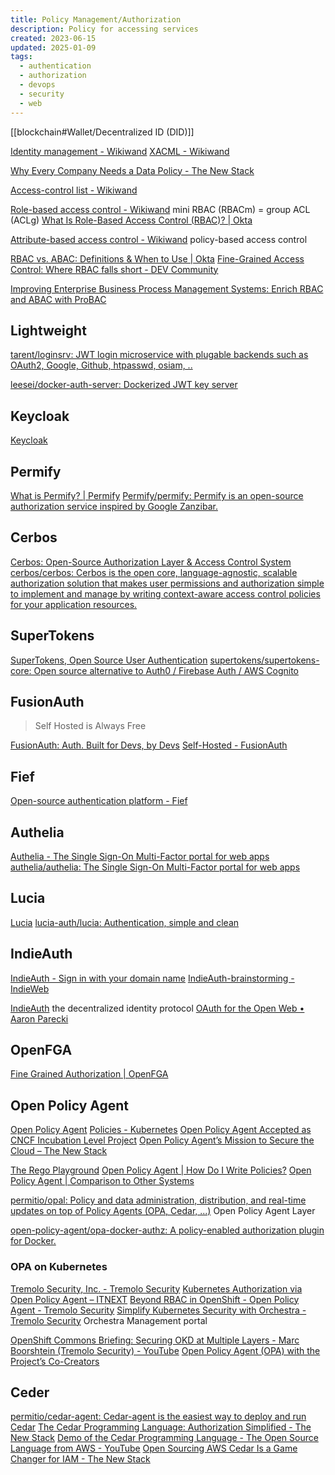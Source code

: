 ```yaml
---
title: Policy Management/Authorization
description: Policy for accessing services
created: 2023-06-15
updated: 2025-01-09
tags:
  - authentication
  - authorization
  - devops
  - security
  - web
---
```


[[blockchain#Wallet/Decentralized ID (DID)]]

[Identity management - Wikiwand](https://www.wikiwand.com/en/Identity_management)
[XACML - Wikiwand](https://www.wikiwand.com/en/XACML)

[Why Every Company Needs a Data Policy - The New Stack](https://thenewstack.io/why-every-company-needs-a-data-policy/)

[Access-control list - Wikiwand](https://www.wikiwand.com/en/Access-control_list)

[Role-based access control - Wikiwand](https://www.wikiwand.com/en/Role-based_access_control) mini RBAC (RBACm) = group ACL (ACLg)
[What Is Role-Based Access Control (RBAC)? | Okta](https://www.okta.com/identity-101/what-is-role-based-access-control-rbac/)

[Attribute-based access control - Wikiwand](https://www.wikiwand.com/en/Attribute-based_access_control) policy-based access control

[RBAC vs. ABAC: Definitions & When to Use | Okta](https://www.okta.com/identity-101/role-based-access-control-vs-attribute-based-access-control/)
[Fine-Grained Access Control: Where RBAC falls short - DEV Community](https://dev.to/egeaytin/fine-grained-access-control-where-rbac-falls-short-37hp)

[Improving Enterprise Business Process Management Systems: Enrich RBAC and ABAC with ProBAC](http://improving-bpm-systems.blogspot.hk/2015/01/enrich-rbac-and-abac-with-probac.html)

## Lightweight

[tarent/loginsrv: JWT login microservice with plugable backends such as OAuth2, Google, Github, htpasswd, osiam, ..](https://github.com/tarent/loginsrv)

[leesei/docker-auth-server: Dockerized JWT key server](https://github.com/leesei/docker-auth-server)

## Keycloak

[Keycloak](https://www.keycloak.org/)

## Permify

[What is Permify? | Permify](https://docs.permify.co/docs/permify-overview/intro)
[Permify/permify: Permify is an open-source authorization service inspired by Google Zanzibar.](https://github.com/Permify/permify)

## Cerbos

[Cerbos: Open-Source Authorization Layer & Access Control System](https://www.cerbos.dev/)
[cerbos/cerbos: Cerbos is the open core, language-agnostic, scalable authorization solution that makes user permissions and authorization simple to implement and manage by writing context-aware access control policies for your application resources.](https://github.com/cerbos/cerbos)

## SuperTokens

[SuperTokens, Open Source User Authentication](https://supertokens.com/)
[supertokens/supertokens-core: Open source alternative to Auth0 / Firebase Auth / AWS Cognito](https://github.com/supertokens/supertokens-core)

## FusionAuth

> Self Hosted is Always Free

[FusionAuth: Auth. Built for Devs, by Devs](https://fusionauth.io/)
[Self-Hosted - FusionAuth](https://fusionauth.io/platform/self-hosting)

## Fief

[Open-source authentication platform - Fief](https://www.fief.dev/)

## Authelia

[Authelia - The Single Sign-On Multi-Factor portal for web apps](https://www.authelia.com/)
[authelia/authelia: The Single Sign-On Multi-Factor portal for web apps](https://github.com/authelia/authelia)

## Lucia

[Lucia](https://lucia-auth.com/)
[lucia-auth/lucia: Authentication, simple and clean](https://github.com/lucia-auth/lucia)

## IndieAuth

[IndieAuth - Sign in with your domain name](https://indieauth.com/)
[IndieAuth-brainstorming - IndieWeb](https://indieweb.org/IndieAuth-brainstorming#naming_confusion)

[IndieAuth](https://indieauth.net/) the decentralized identity protocol
[OAuth for the Open Web • Aaron Parecki](https://aaronparecki.com/2018/07/07/7/oauth-for-the-open-web)

## OpenFGA

[Fine Grained Authorization | OpenFGA](https://openfga.dev/)

## Open Policy Agent

[Open Policy Agent](https://www.openpolicyagent.org/)
[Policies - Kubernetes](https://kubernetes.io/docs/concepts/policy/)
[Open Policy Agent Accepted as CNCF Incubation Level Project](https://www.infoq.com/news/2019/04/open-policy-agent-cncf)
[Open Policy Agent’s Mission to Secure the Cloud – The New Stack](https://thenewstack.io/open-policy-agents-mission-to-secure-the-cloud/)

[The Rego Playground](https://play.openpolicyagent.org/)
[Open Policy Agent | How Do I Write Policies?](https://www.openpolicyagent.org/docs/latest/how-do-i-write-policies)
[Open Policy Agent | Comparison to Other Systems](https://www.openpolicyagent.org/docs/latest/comparison-to-other-systems)

[permitio/opal: Policy and data administration, distribution, and real-time updates on top of Policy Agents (OPA, Cedar, ...)](https://github.com/permitio/opal) Open Policy Agent Layer

[open-policy-agent/opa-docker-authz: A policy-enabled authorization plugin for Docker.](https://github.com/open-policy-agent/opa-docker-authz)

### OPA on Kubernetes

[Tremolo Security, Inc. - Tremolo Security](https://www.tremolosecurity.com/)
[Kubernetes Authorization via Open Policy Agent – ITNEXT](https://itnext.io/kubernetes-authorization-via-open-policy-agent-a9455d9d5ceb)
[Beyond RBAC in OpenShift - Open Policy Agent - Tremolo Security](https://www.tremolosecurity.com/beyond-rbac-in-openshift-open-policy-agent/)
[Simplify Kubernetes Security with Orchestra - Tremolo Security](https://www.tremolosecurity.com/kubernetes-security/) Orchestra Management portal

[OpenShift Commons Briefing: Securing OKD at Multiple Layers - Marc Boorshtein (Tremolo Security) - YouTube](https://www.youtube.com/watch?v=hICCM7ZMf-c)
[Open Policy Agent (OPA) with the Project’s Co-Creators](https://www.infoq.com/podcasts/open-policy-agent/)

## Ceder

[permitio/cedar-agent: Cedar-agent is the easiest way to deploy and run Cedar](https://github.com/permitio/cedar-agent)
[The Cedar Programming Language: Authorization Simplified - The New Stack](https://thenewstack.io/the-cedar-programming-language-authorization-simplified/)
[Demo of the Cedar Programming Language - The Open Source Language from AWS - YouTube](https://www.youtube.com/watch?v=PzmDYyyA5xM)
[Open Sourcing AWS Cedar Is a Game Changer for IAM - The New Stack](https://thenewstack.io/open-sourcing-aws-cedar-is-a-game-changer-for-iam/)
